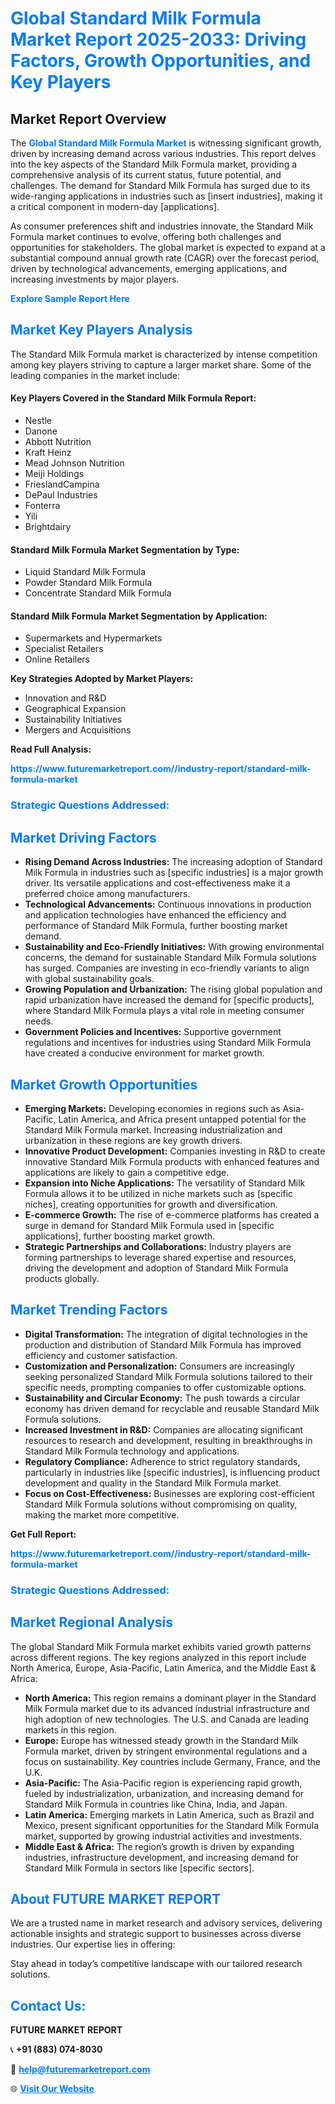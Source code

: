 <h1 style="color: #007BFF;">Global Standard Milk Formula Market Report 2025-2033: Driving Factors, Growth Opportunities, and Key Players</h1>

<section id="overview">
<h2>Market Report Overview</h2>
<p>The <a href="https://www.futuremarketreport.com//industry-report/standard-milk-formula-market" style="color: #007BFF; text-decoration: none;"><strong>Global Standard Milk Formula Market</strong></a> is witnessing significant growth, driven by increasing demand across various industries. This report delves into the key aspects of the Standard Milk Formula market, providing a comprehensive analysis of its current status, future potential, and challenges. The demand for Standard Milk Formula has surged due to its wide-ranging applications in industries such as [insert industries], making it a critical component in modern-day [applications].</p>
<p>As consumer preferences shift and industries innovate, the Standard Milk Formula market continues to evolve, offering both challenges and opportunities for stakeholders. The global market is expected to expand at a substantial compound annual growth rate (CAGR) over the forecast period, driven by technological advancements, emerging applications, and increasing investments by major players.</p>
</section>

<section id="overview">
<p><a href="https://www.futuremarketreport.com//request-sample/reportId=92266" style="color: #007BFF; text-decoration: none;"><strong>Explore Sample Report Here</strong></a></p>
</section>

<section id="key-players">
<h2 style="color: #007BFF;">Market Key Players Analysis</h2>
<p>The Standard Milk Formula market is characterized by intense competition among key players striving to capture a larger market share. Some of the leading companies in the market include:</p>
<h4>Key Players Covered in the Standard Milk Formula Report:</h4>
<ul><li>Nestle</li><li>Danone</li><li>Abbott Nutrition</li><li>Kraft Heinz</li><li>Mead Johnson Nutrition</li><li>Meiji Holdings</li><li>FrieslandCampina</li><li>DePaul Industries</li><li>Fonterra</li><li>Yili</li><li>Brightdairy</li></ul>
<h4>Standard Milk Formula Market Segmentation by Type:</h4>
<ul><li>Liquid Standard Milk Formula</li><li>Powder Standard Milk Formula</li><li>Concentrate Standard Milk Formula</li></ul>

<h4>Standard Milk Formula Market Segmentation by Application:</h4>
<ul><li>Supermarkets and Hypermarkets</li><li>Specialist Retailers</li><li>Online Retailers</li></ul>
<p><strong>Key Strategies Adopted by Market Players:</strong></p>
<ul>
<li>Innovation and R&D</li>
<li>Geographical Expansion</li>
<li>Sustainability Initiatives</li>
<li>Mergers and Acquisitions</li>
</ul>
</section>

<section>
<p><strong>Read Full Analysis: </strong></p><a href="https://www.futuremarketreport.com//industry-report/standard-milk-formula-market" style="color: #007BFF; text-decoration: none;"><strong>https://www.futuremarketreport.com//industry-report/standard-milk-formula-market</strong></a>
<h3 style="color: #007BFF;">Strategic Questions Addressed:</h3>
</section>

<section id="driving-factors">
<h2 style="color: #007BFF;">Market Driving Factors</h2>
<ul>
<li><strong>Rising Demand Across Industries:</strong> The increasing adoption of Standard Milk Formula in industries such as [specific industries] is a major growth driver. Its versatile applications and cost-effectiveness make it a preferred choice among manufacturers.</li>
<li><strong>Technological Advancements:</strong> Continuous innovations in production and application technologies have enhanced the efficiency and performance of Standard Milk Formula, further boosting market demand.</li>
<li><strong>Sustainability and Eco-Friendly Initiatives:</strong> With growing environmental concerns, the demand for sustainable Standard Milk Formula solutions has surged. Companies are investing in eco-friendly variants to align with global sustainability goals.</li>
<li><strong>Growing Population and Urbanization:</strong> The rising global population and rapid urbanization have increased the demand for [specific products], where Standard Milk Formula plays a vital role in meeting consumer needs.</li>
<li><strong>Government Policies and Incentives:</strong> Supportive government regulations and incentives for industries using Standard Milk Formula have created a conducive environment for market growth.</li>
</ul>
</section>

<section id="growth-opportunities">
<h2 style="color: #007BFF;">Market Growth Opportunities</h2>
<ul>
<li><strong>Emerging Markets:</strong> Developing economies in regions such as Asia-Pacific, Latin America, and Africa present untapped potential for the Standard Milk Formula market. Increasing industrialization and urbanization in these regions are key growth drivers.</li>
<li><strong>Innovative Product Development:</strong> Companies investing in R&D to create innovative Standard Milk Formula products with enhanced features and applications are likely to gain a competitive edge.</li>
<li><strong>Expansion into Niche Applications:</strong> The versatility of Standard Milk Formula allows it to be utilized in niche markets such as [specific niches], creating opportunities for growth and diversification.</li>
<li><strong>E-commerce Growth:</strong> The rise of e-commerce platforms has created a surge in demand for Standard Milk Formula used in [specific applications], further boosting market growth.</li>
<li><strong>Strategic Partnerships and Collaborations:</strong> Industry players are forming partnerships to leverage shared expertise and resources, driving the development and adoption of Standard Milk Formula products globally.</li>
</ul>
</section>

<section id="trending-factors">
<h2 style="color: #007BFF;">Market Trending Factors</h2>
<ul>
<li><strong>Digital Transformation:</strong> The integration of digital technologies in the production and distribution of Standard Milk Formula has improved efficiency and customer satisfaction.</li>
<li><strong>Customization and Personalization:</strong> Consumers are increasingly seeking personalized Standard Milk Formula solutions tailored to their specific needs, prompting companies to offer customizable options.</li>
<li><strong>Sustainability and Circular Economy:</strong> The push towards a circular economy has driven demand for recyclable and reusable Standard Milk Formula solutions.</li>
<li><strong>Increased Investment in R&D:</strong> Companies are allocating significant resources to research and development, resulting in breakthroughs in Standard Milk Formula technology and applications.</li>
<li><strong>Regulatory Compliance:</strong> Adherence to strict regulatory standards, particularly in industries like [specific industries], is influencing product development and quality in the Standard Milk Formula market.</li>
<li><strong>Focus on Cost-Effectiveness:</strong> Businesses are exploring cost-efficient Standard Milk Formula solutions without compromising on quality, making the market more competitive.</li>
</ul>
</section>

<section>
<p><strong>Get Full Report: </strong></p><a href="https://www.futuremarketreport.com//industry-report/standard-milk-formula-market" style="color: #007BFF; text-decoration: none;"><strong>https://www.futuremarketreport.com//industry-report/standard-milk-formula-market</strong></a>
<h3 style="color: #007BFF;">Strategic Questions Addressed:</h3>
</section>


<section id="regional-analysis">
<h2 style="color: #007BFF;">Market Regional Analysis</h2>
<p>The global Standard Milk Formula market exhibits varied growth patterns across different regions. The key regions analyzed in this report include North America, Europe, Asia-Pacific, Latin America, and the Middle East & Africa:</p>
<ul>
<li><strong>North America:</strong> This region remains a dominant player in the Standard Milk Formula market due to its advanced industrial infrastructure and high adoption of new technologies. The U.S. and Canada are leading markets in this region.</li>
<li><strong>Europe:</strong> Europe has witnessed steady growth in the Standard Milk Formula market, driven by stringent environmental regulations and a focus on sustainability. Key countries include Germany, France, and the U.K.</li>
<li><strong>Asia-Pacific:</strong> The Asia-Pacific region is experiencing rapid growth, fueled by industrialization, urbanization, and increasing demand for Standard Milk Formula in countries like China, India, and Japan.</li>
<li><strong>Latin America:</strong> Emerging markets in Latin America, such as Brazil and Mexico, present significant opportunities for the Standard Milk Formula market, supported by growing industrial activities and investments.</li>
<li><strong>Middle East & Africa:</strong> The region’s growth is driven by expanding industries, infrastructure development, and increasing demand for Standard Milk Formula in sectors like [specific sectors].</li>
</ul>
</section>

<footer>
<h2 style="color: #007BFF;">About FUTURE MARKET REPORT</h2>
<p>We are a trusted name in market research and advisory services, delivering actionable insights and strategic support to businesses across diverse industries. Our expertise lies in offering:</p>

<p>Stay ahead in today’s competitive landscape with our tailored research solutions.</p>

<h2 style="color: #007BFF;">Contact Us:</h2>
<p><strong>FUTURE MARKET REPORT</strong></p>
<p>📞 <strong>+91 (883) 074-8030</strong></p>
<p>📧 <strong><a href="mailto:help@futuremarketreport.com" style="color: #007BFF;">help@futuremarketreport.com</a></strong></p>
<p>🌐 <strong><a href="https://www.futuremarketreport.com/" style="color: #007BFF;">Visit Our Website</a></strong></p>
</footer>